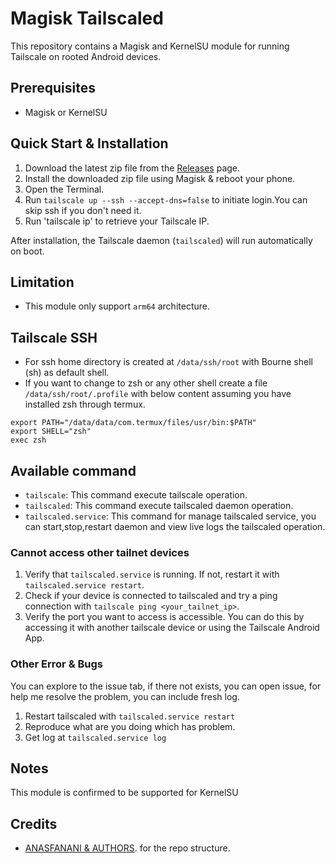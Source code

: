 # Magisk Tailscaled

This repository contains a Magisk and KernelSU module for running Tailscale on rooted Android devices.

## Prerequisites
- Magisk or KernelSU

## Quick Start & Installation

1. Download the latest zip file from the [Releases](https://github.com/mgksu/tailscaled/releases/latest) page.
2. Install the downloaded zip file using Magisk & reboot your phone.
3. Open the Terminal.
4. Run `tailscale up --ssh --accept-dns=false` to initiate login.You can skip ssh if you don't need it.
5. Run 'tailscale ip' to retrieve your Tailscale IP.

After installation, the Tailscale daemon (`tailscaled`) will run automatically on boot.

## Limitation

- This module only support `arm64` architecture.

## Tailscale SSH 
- For ssh home directory is created at `/data/ssh/root` with Bourne shell (sh) as default shell.
- If you want to change to zsh or any other shell create a file `/data/ssh/root/.profile` with below content assuming you have installed zsh through termux.
```
export PATH="/data/data/com.termux/files/usr/bin:$PATH"
export SHELL="zsh"
exec zsh
```

## Available command

- `tailscale`: This command  execute tailscale operation.
- `tailscaled`: This command execute tailscaled daemon operation.
- `tailscaled.service`: This command for manage tailscaled service, you can start,stop,restart daemon and view live logs the tailscaled operation.

### Cannot access other tailnet devices

1. Verify that `tailscaled.service` is running. If not, restart it with `tailscaled.service restart`.
2. Check if your device is connected to tailscaled and try a ping connection with `tailscale ping <your_tailnet_ip>`.
3. Verify the port you want to access is accessible. You can do this by accessing it with another tailscale device or using the Tailscale Android App.

### Other Error & Bugs

You can explore to the issue tab, if there not exists, you can open issue, for help me resolve the problem, you can include fresh log.

1. Restart tailscaled with `tailscaled.service restart`
2. Reproduce what are you doing which has problem.
3. Get log at `tailscaled.service log`

## Notes

This module is confirmed to be supported for KernelSU

## Credits

- [ANASFANANI & AUTHORS](https://github.com/anasfanani/Magisk-Tailscaled). for the repo structure.
